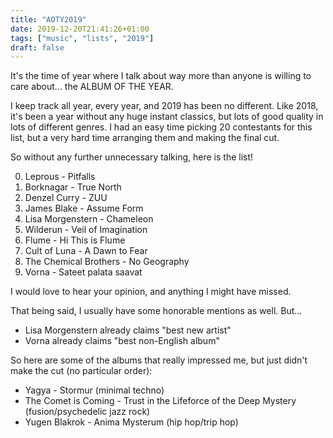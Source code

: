 ```yaml
---
title: "AOTY2019"
date: 2019-12-20T21:41:26+01:00
tags: ["music", "lists", "2019"]
draft: false
---
```

It's the time of year where I talk about way more than anyone is willing to care about... the ALBUM OF THE YEAR.

I keep track all year, every year, and 2019 has been no different. Like 2018, it's been a year without any huge instant classics, but lots of good quality in lots of different genres. I had an easy time picking 20 contestants for this list, but a very hard time arranging them and making the final cut.

So without any further unnecessary talking, here is the list!

0. Leprous - Pitfalls
0. Borknagar - True North
0. Denzel Curry - ZUU
0. James Blake - Assume Form
0. Lisa Morgenstern - Chameleon
0. Wilderun - Veil of Imagination
0. Flume - Hi This is Flume
0. Cult of Luna - A Dawn to Fear
0. The Chemical Brothers - No Geography
0. Vorna - Sateet palata saavat

I would love to hear your opinion, and anything I might have missed.

That being said, I usually have some honorable mentions as well. But...

+ Lisa Morgenstern already claims "best new artist"
+ Vorna already claims "best non-English album"

So here are some of the albums that really impressed me, but just didn't make the cut (no particular order):

+ Yagya - Stormur (minimal techno)
+ The Comet is Coming - Trust in the Lifeforce of the Deep Mystery (fusion/psychedelic jazz rock)
+ Yugen Blakrok - Anima Mysterum (hip hop/trip hop)
